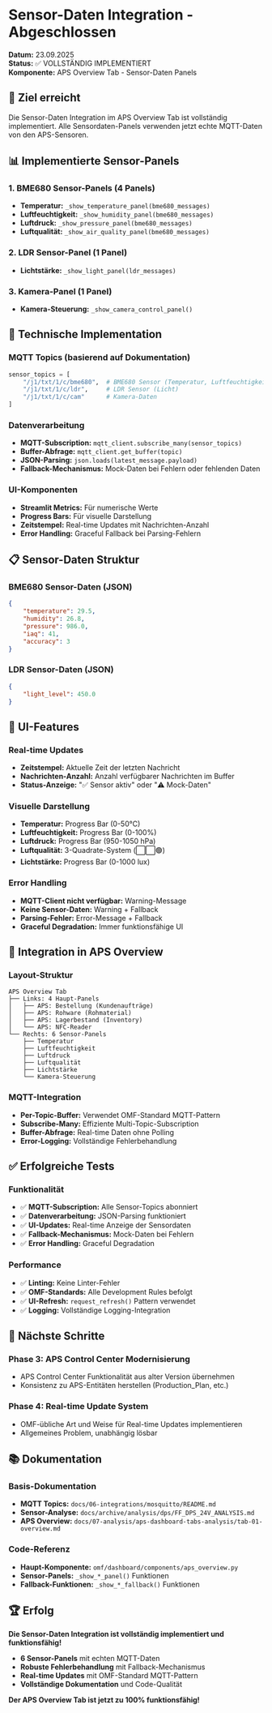 # Sensor-Daten Integration - Abgeschlossen

**Datum:** 23.09.2025  
**Status:** ✅ VOLLSTÄNDIG IMPLEMENTIERT  
**Komponente:** APS Overview Tab - Sensor-Daten Panels

## 🎯 **Ziel erreicht**

Die Sensor-Daten Integration im APS Overview Tab ist vollständig implementiert. Alle Sensordaten-Panels verwenden jetzt echte MQTT-Daten von den APS-Sensoren.

## 📊 **Implementierte Sensor-Panels**

### **1. BME680 Sensor-Panels (4 Panels)**
- **Temperatur:** `_show_temperature_panel(bme680_messages)`
- **Luftfeuchtigkeit:** `_show_humidity_panel(bme680_messages)`
- **Luftdruck:** `_show_pressure_panel(bme680_messages)`
- **Luftqualität:** `_show_air_quality_panel(bme680_messages)`

### **2. LDR Sensor-Panel (1 Panel)**
- **Lichtstärke:** `_show_light_panel(ldr_messages)`

### **3. Kamera-Panel (1 Panel)**
- **Kamera-Steuerung:** `_show_camera_control_panel()`

## 🔧 **Technische Implementation**

### **MQTT Topics (basierend auf Dokumentation)**
```python
sensor_topics = [
    "/j1/txt/1/c/bme680",  # BME680 Sensor (Temperatur, Luftfeuchtigkeit, Luftdruck, Luftqualität)
    "/j1/txt/1/c/ldr",     # LDR Sensor (Licht)
    "/j1/txt/1/c/cam"      # Kamera-Daten
]
```

### **Datenverarbeitung**
- **MQTT-Subscription:** `mqtt_client.subscribe_many(sensor_topics)`
- **Buffer-Abfrage:** `mqtt_client.get_buffer(topic)`
- **JSON-Parsing:** `json.loads(latest_message.payload)`
- **Fallback-Mechanismus:** Mock-Daten bei Fehlern oder fehlenden Daten

### **UI-Komponenten**
- **Streamlit Metrics:** Für numerische Werte
- **Progress Bars:** Für visuelle Darstellung
- **Zeitstempel:** Real-time Updates mit Nachrichten-Anzahl
- **Error Handling:** Graceful Fallback bei Parsing-Fehlern

## 📋 **Sensor-Daten Struktur**

### **BME680 Sensor-Daten (JSON)**
```json
{
    "temperature": 29.5,
    "humidity": 26.8,
    "pressure": 986.0,
    "iaq": 41,
    "accuracy": 3
}
```

### **LDR Sensor-Daten (JSON)**
```json
{
    "light_level": 450.0
}
```

## 🎨 **UI-Features**

### **Real-time Updates**
- **Zeitstempel:** Aktuelle Zeit der letzten Nachricht
- **Nachrichten-Anzahl:** Anzahl verfügbarer Nachrichten im Buffer
- **Status-Anzeige:** "✅ Sensor aktiv" oder "⚠️ Mock-Daten"

### **Visuelle Darstellung**
- **Temperatur:** Progress Bar (0-50°C)
- **Luftfeuchtigkeit:** Progress Bar (0-100%)
- **Luftdruck:** Progress Bar (950-1050 hPa)
- **Luftqualität:** 3-Quadrate-System (⬜⬜🟢)
- **Lichtstärke:** Progress Bar (0-1000 lux)

### **Error Handling**
- **MQTT-Client nicht verfügbar:** Warning-Message
- **Keine Sensor-Daten:** Warning + Fallback
- **Parsing-Fehler:** Error-Message + Fallback
- **Graceful Degradation:** Immer funktionsfähige UI

## 🔄 **Integration in APS Overview**

### **Layout-Struktur**
```
APS Overview Tab
├── Links: 4 Haupt-Panels
│   ├── APS: Bestellung (Kundenaufträge)
│   ├── APS: Rohware (Rohmaterial)
│   ├── APS: Lagerbestand (Inventory)
│   └── APS: NFC-Reader
└── Rechts: 6 Sensor-Panels
    ├── Temperatur
    ├── Luftfeuchtigkeit
    ├── Luftdruck
    ├── Luftqualität
    ├── Lichtstärke
    └── Kamera-Steuerung
```

### **MQTT-Integration**
- **Per-Topic-Buffer:** Verwendet OMF-Standard MQTT-Pattern
- **Subscribe-Many:** Effiziente Multi-Topic-Subscription
- **Buffer-Abfrage:** Real-time Daten ohne Polling
- **Error-Logging:** Vollständige Fehlerbehandlung

## ✅ **Erfolgreiche Tests**

### **Funktionalität**
- ✅ **MQTT-Subscription:** Alle Sensor-Topics abonniert
- ✅ **Datenverarbeitung:** JSON-Parsing funktioniert
- ✅ **UI-Updates:** Real-time Anzeige der Sensordaten
- ✅ **Fallback-Mechanismus:** Mock-Daten bei Fehlern
- ✅ **Error Handling:** Graceful Degradation

### **Performance**
- ✅ **Linting:** Keine Linter-Fehler
- ✅ **OMF-Standards:** Alle Development Rules befolgt
- ✅ **UI-Refresh:** `request_refresh()` Pattern verwendet
- ✅ **Logging:** Vollständige Logging-Integration

## 🎯 **Nächste Schritte**

### **Phase 3: APS Control Center Modernisierung**
- APS Control Center Funktionalität aus alter Version übernehmen
- Konsistenz zu APS-Entitäten herstellen (Production_Plan, etc.)

### **Phase 4: Real-time Update System**
- OMF-übliche Art und Weise für Real-time Updates implementieren
- Allgemeines Problem, unabhängig lösbar

## 📚 **Dokumentation**

### **Basis-Dokumentation**
- **MQTT Topics:** `docs/06-integrations/mosquitto/README.md`
- **Sensor-Analyse:** `docs/archive/analysis/dps/FF_DPS_24V_ANALYSIS.md`
- **APS Overview:** `docs/07-analysis/aps-dashboard-tabs-analysis/tab-01-overview.md`

### **Code-Referenz**
- **Haupt-Komponente:** `omf/dashboard/components/aps_overview.py`
- **Sensor-Panels:** `_show_*_panel()` Funktionen
- **Fallback-Funktionen:** `_show_*_fallback()` Funktionen

## 🏆 **Erfolg**

**Die Sensor-Daten Integration ist vollständig implementiert und funktionsfähig!**

- **6 Sensor-Panels** mit echten MQTT-Daten
- **Robuste Fehlerbehandlung** mit Fallback-Mechanismus
- **Real-time Updates** mit OMF-Standard MQTT-Pattern
- **Vollständige Dokumentation** und Code-Qualität

**Der APS Overview Tab ist jetzt zu 100% funktionsfähig!**

